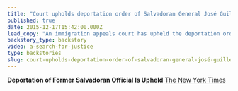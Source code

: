 ```yaml
---
title: "Court upholds deportation order of Salvadoran General José Guillermo García"
published: true
date: 2015-12-17T15:42:00.000Z
lead_copy: "An immigration appeals court has upheld the deportation order of Salvadoran Gen. José Guillermo García, which is based on his role in the 1980 murders of these four American nuns. "
backstory_type: backstory
video: a-search-for-justice
type: backstories
slug: court-upholds-deportation-order-of-salvadoran-general-josé-guillermo-garcía
---
```


**Deportation of Former Salvadoran Official Is Upheld**
[The New York Times](http://www.nytimes.com/2015/12/17/us/deportation-of-former-salvadoran-official-is-upheld.html?_r=0)

